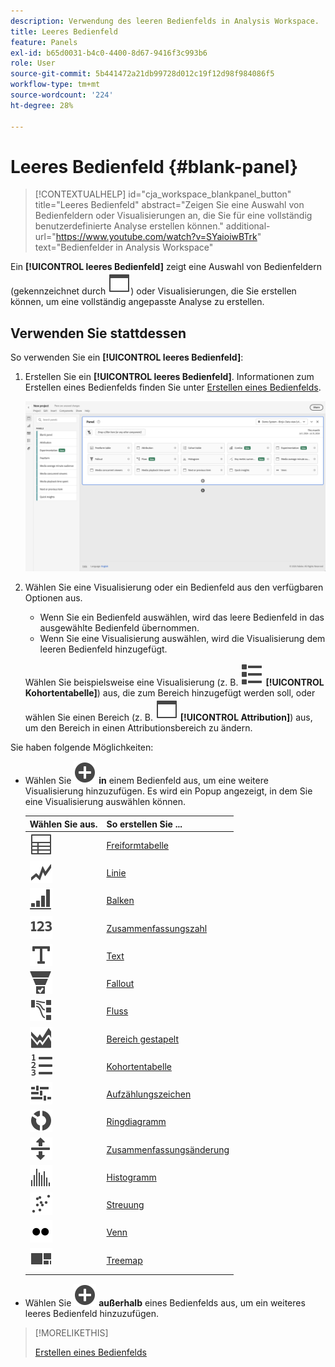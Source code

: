 ```yaml
---
description: Verwendung des leeren Bedienfelds in Analysis Workspace.
title: Leeres Bedienfeld
feature: Panels
exl-id: b65d0031-b4c0-4400-8d67-9416f3c993b6
role: User
source-git-commit: 5b441472a21db99728d012c19f12d98f984086f5
workflow-type: tm+mt
source-wordcount: '224'
ht-degree: 28%

---
```


# Leeres Bedienfeld {#blank-panel}

<!-- markdownlint-disable MD034 -->

>[!CONTEXTUALHELP]
>id="cja_workspace_blankpanel_button"
>title="Leeres Bedienfeld"
>abstract="Zeigen Sie eine Auswahl von Bedienfeldern oder Visualisierungen an, die Sie für eine vollständig benutzerdefinierte Analyse erstellen können."
>additional-url="https://www.youtube.com/watch?v=SYaioiwBTrk" text="Bedienfelder in Analysis Workspace"

<!-- markdownlint-enable MD034 -->


Ein **[!UICONTROL leeres Bedienfeld]** zeigt eine Auswahl von Bedienfeldern (gekennzeichnet durch ![WebPage](/help/assets/icons/WebPage.svg)) oder Visualisierungen, die Sie erstellen können, um eine vollständig angepasste Analyse zu erstellen.

## Verwenden Sie stattdessen 

So verwenden Sie ein **[!UICONTROL leeres Bedienfeld]**:

1. Erstellen Sie ein **[!UICONTROL leeres Bedienfeld]**. Informationen zum Erstellen eines Bedienfelds finden Sie unter [Erstellen eines Bedienfelds](panels.md#create-a-panel).

   ![Erstellen eines Bedienfelds](assets/create-panel.png)



1. Wählen Sie eine Visualisierung oder ein Bedienfeld aus den verfügbaren Optionen aus.


   * Wenn Sie ein Bedienfeld auswählen, wird das leere Bedienfeld in das ausgewählte Bedienfeld übernommen.
   * Wenn Sie eine Visualisierung auswählen, wird die Visualisierung dem leeren Bedienfeld hinzugefügt.

   Wählen Sie beispielsweise eine Visualisierung (z. B. ![ViewList](/help/assets/icons/ViewList.svg) **[!UICONTROL Kohortentabelle]**) aus, die zum Bereich hinzugefügt werden soll, oder wählen Sie einen Bereich (z. B. ![WebPage](/help/assets/icons/WebPage.svg) **[!UICONTROL Attribution]**) aus, um den Bereich in einen Attributionsbereich zu ändern.



Sie haben folgende Möglichkeiten:

* Wählen Sie ![Kreis hinzufügen](/help/assets/icons/AddCircle.svg) **in** einem Bedienfeld aus, um eine weitere Visualisierung hinzuzufügen. Es wird ein Popup angezeigt, in dem Sie eine Visualisierung auswählen können.

  | Wählen Sie aus. | So erstellen Sie ... |
  |---|---|
  | ![Tabelle](/help/assets/icons/Table.svg) | [Freiformtabelle](/help/analysis-workspace/visualizations/freeform-table/freeform-table.md) |
  | ![Linie](/help/assets/icons/GraphTrend.svg) | [Linie](/help/analysis-workspace/visualizations/line.md) |
  | ![GraphBarVertical](/help/assets/icons/GraphBarVertical.svg) | [Balken](/help/analysis-workspace/visualizations/bar.md) |
  | ![123](/help/assets/icons/123.svg) | [Zusammenfassungszahl](/help/analysis-workspace/visualizations/summary-number-change.md) |
  | ![Text](/help/assets/icons/Text.svg) | [Text](/help/analysis-workspace/visualizations/text.md) |
  | ![ConversionTrichter](/help/assets/icons/ConversionFunnel.svg) | [Fallout](/help/analysis-workspace/visualizations/fallout/fallout-flow.md) |
  | ![Arbeitsablauf](/help/assets/icons/GraphPathing.svg) | [Fluss](/help/analysis-workspace/visualizations/c-flow/flow.md) |
  | ![GraphAreaStack](/help/assets/icons/GraphAreaStacked.svg) | [Bereich gestapelt](/help/analysis-workspace/visualizations/area.md) |
  | ![TextNumbered](/help/assets/icons/TextNumbered.svg) | [Kohortentabelle](/help/analysis-workspace/visualizations/cohort-table/t-cohort.md) |
  | ![GraphBullet](/help/assets/icons/GraphBullet.svg) | [Aufzählungszeichen](/help/analysis-workspace/visualizations/bullet-graph.md) |
  | ![GraphDonut](/help/assets/icons/GraphDonut.svg) | [Ringdiagramm](/help/analysis-workspace/visualizations/donut.md) |
  | ![MoveUpDown](/help/assets/icons/MoveUpDown.svg) | [Zusammenfassungsänderung](/help/analysis-workspace/visualizations/summary-number-change.md) |
  | ![Histogramm](/help/assets/icons/Histogram.svg) | [Histogramm](/help/analysis-workspace/visualizations/histogram.md) |
  | ![GraphStreuung](/help/assets/icons/GraphScatter.svg) | [Streuung](/help/analysis-workspace/visualizations/scatterplot.md) |
  | ![Typ](/help/assets/icons/TwoDots.svg) | [Venn](/help/analysis-workspace/visualizations/venn.md) |
  | ![GraphTree](/help/assets/icons/GraphTree.svg) | [Treemap](/help/analysis-workspace/visualizations/treemap.md) |

* Wählen Sie ![Kreis hinzufügen](/help/assets/icons/AddCircle.svg) **außerhalb** eines Bedienfelds aus, um ein weiteres leeres Bedienfeld hinzuzufügen.


>[!MORELIKETHIS]
>
>[Erstellen eines Bedienfelds](/help/analysis-workspace/c-panels/panels.md#create-a-panel)
>
